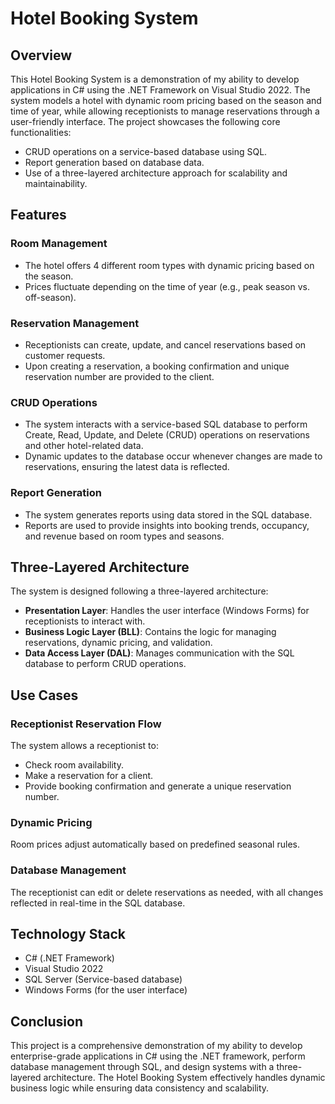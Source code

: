 # Hotel Booking System

## Overview
This Hotel Booking System is a demonstration of my ability to develop applications in C# using the .NET Framework on Visual Studio 2022. The system models a hotel with dynamic room pricing based on the season and time of year, while allowing receptionists to manage reservations through a user-friendly interface. The project showcases the following core functionalities:
- CRUD operations on a service-based database using SQL.
- Report generation based on database data.
- Use of a three-layered architecture approach for scalability and maintainability.

## Features

### Room Management
- The hotel offers 4 different room types with dynamic pricing based on the season.
- Prices fluctuate depending on the time of year (e.g., peak season vs. off-season).

### Reservation Management
- Receptionists can create, update, and cancel reservations based on customer requests.
- Upon creating a reservation, a booking confirmation and unique reservation number are provided to the client.

### CRUD Operations
- The system interacts with a service-based SQL database to perform Create, Read, Update, and Delete (CRUD) operations on reservations and other hotel-related data.
- Dynamic updates to the database occur whenever changes are made to reservations, ensuring the latest data is reflected.

### Report Generation
- The system generates reports using data stored in the SQL database.
- Reports are used to provide insights into booking trends, occupancy, and revenue based on room types and seasons.

## Three-Layered Architecture
The system is designed following a three-layered architecture:
- **Presentation Layer**: Handles the user interface (Windows Forms) for receptionists to interact with.
- **Business Logic Layer (BLL)**: Contains the logic for managing reservations, dynamic pricing, and validation.
- **Data Access Layer (DAL)**: Manages communication with the SQL database to perform CRUD operations.

## Use Cases

### Receptionist Reservation Flow
The system allows a receptionist to:
- Check room availability.
- Make a reservation for a client.
- Provide booking confirmation and generate a unique reservation number.

### Dynamic Pricing
Room prices adjust automatically based on predefined seasonal rules.

### Database Management
The receptionist can edit or delete reservations as needed, with all changes reflected in real-time in the SQL database.

## Technology Stack
- C# (.NET Framework)
- Visual Studio 2022
- SQL Server (Service-based database)
- Windows Forms (for the user interface)

## Conclusion
This project is a comprehensive demonstration of my ability to develop enterprise-grade applications in C# using the .NET framework, perform database management through SQL, and design systems with a three-layered architecture. The Hotel Booking System effectively handles dynamic business logic while ensuring data consistency and scalability.
